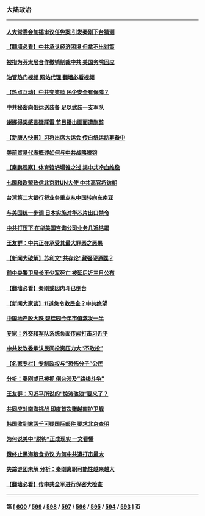 ### 大陆政治
---
#### [人大常委会加插审议任免案 引发秦刚下台猜测](../../pages/ncid277/n14041272.md?07251245) 
#### [【翻墙必看】中共承认经济困境 但拿不出对策](../../pages/ncid277/n14041276.md?07251245) 
#### [被指为芬太尼合作撤销制裁中共 美国务院回应](../../pages/ncid277/n14041210.md?07251245) 
#### [油管热门视频 网站代理 翻墙必看视频](http://138.2.39.72:81/youtube.html?epic-marker?07251245)
#### [【热点互动】中共变笑脸 民企安全有保障？](../../pages/ncid277/n14041144.md?07251245) 
#### [中共秘密向俄运送装备 足以武装一支军队](../../pages/ncid277/n14041176.md?07251245) 
#### [谢娜得奖感言疑踩雷 节目播出画面遭删剪](../../pages/ncid277/n14041123.md?07251245) 
#### [【新唐人快报】习将出席大运会 传白纸运动筹备中](../../pages/ncid277/n14041139.md?07251245) 
#### [美前贸易代表概述如何与中共战略脱钩](../../pages/ncid277/n14041084.md?07251245) 
#### [【秦鹏观察】体育馆坍塌谁之过 揭中共冷血维稳](../../pages/ncid277/n14041138.md?07251245) 
#### [七国和欧盟致信北京驻UN大使 中共高官将访朝](../../pages/ncid277/n14041093.md?07251245) 
#### [台湾第二大银行将业务重点从中国转向东南亚](../../pages/ncid277/n14041100.md?07251245) 
#### [与美国统一步调 日本实施对华芯片出口禁令](../../pages/ncid277/n14041063.md?07251245) 
#### [中共打压下 在华美国咨询公司业务几近枯竭](../../pages/ncid277/n14041062.md?07251245) 
#### [王友群：中共正在承受其最大罪恶之恶果](../../pages/ncid277/n14041034.md?07251245) 
#### [【新闻大破解】苏利文“共存论”藏强硬通牒？](../../pages/ncid277/n14040959.md?07251245) 
#### [前中央警卫局长王少军死亡 被延后近三月公布](../../pages/ncid277/n14040960.md?07251245) 
#### [【翻墙必看】秦刚或因内斗已倒台](../../pages/ncid277/n14040568.md?07251245) 
#### [【新闻大家谈】11道急令救民企？中共绝望](../../pages/ncid277/n14040944.md?07251245) 
#### [中国地产股大跌 碧桂园今年市值蒸发一半](../../pages/ncid277/n14040947.md?07251245) 
#### [专家：外交和军队系统负面传闻打击习近平](../../pages/ncid277/n14040689.md?07251245) 
#### [中共发改委承认民间投资压力大“不敢投”](../../pages/ncid277/n14040857.md?07251245) 
#### [【名家专栏】专制政权与“恐怖分子”公民](../../pages/ncid277/n14040411.md?07251245) 
#### [分析：秦刚或已被抓 倒台涉及“路线斗争”](../../pages/ncid277/n14040620.md?07251245) 
#### [王友群：习近平所说的“惊涛骇浪”要来了？](../../pages/ncid277/n14040551.md?07251245) 
#### [共同应对南海挑战 印度首次赠越南护卫舰](../../pages/ncid277/n14040517.md?07251245) 
#### [韩国收到逾两千可疑国际邮件 要求北京查明](../../pages/ncid277/n14040474.md?07251245) 
#### [为何说美中“脱钩”正成现实 一文看懂](../../pages/ncid277/n14040091.md?07251245) 
#### [俄终止黑海粮食协议 为何中共遭打击最大](../../pages/ncid277/n14040090.md?07251245) 
#### [失踪谜团未解 分析：秦刚离职可能性越来越大](../../pages/ncid277/n14040169.md?07251245) 
#### [【翻墙必看】传中共全军进行保密大检查](../../pages/ncid277/n14040160.md?07251245) 

---
#### 第 [ [600](./600.md?07251245) / [599](./599.md?07251245) / [598](./598.md?07251245) / [597](./597.md?07251245) / [596](./596.md?07251245) / [595](./595.md?07251245) / [594](./594.md?07251245) / [593](./593.md?07251245) ] 页
